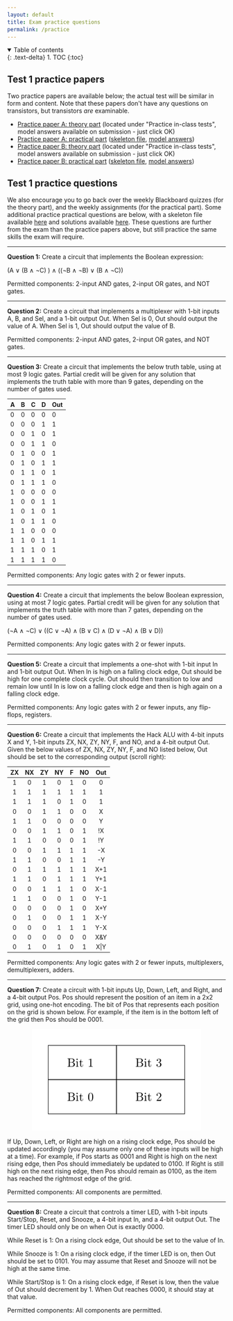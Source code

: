 ```yaml
---
layout: default
title: Exam practice questions
permalink: /practice
---
```

<details open markdown="block">
<summary>
Table of contents
</summary>
{: .text-delta}
1. TOC
{:toc}
</details>

## Test 1 practice papers

Two practice papers are available below; the actual test will be similar in form and content. Note that these papers don't have any questions on transistors, but transistors *are* examinable.

* [Practice paper A: theory part](https://www.ole.bris.ac.uk/ultra/courses/_264263_1/outline) (located under "Practice in-class tests", model answers available on submission - just click OK)
* [Practice paper A: practical part](../practice/paper_1a/practical_paper.pdf) ([skeleton file](../practice/paper_1a/skeleton.circ), [model answers](../practice/paper_1a/solutions.circ))
* [Practice paper B: theory part](https://www.ole.bris.ac.uk/ultra/courses/_264263_1/outline) (located under "Practice in-class tests", model answers available on submission - just click OK)
* [Practice paper B: practical part](../practice/paper_1b/practical_paper.pdf) ([skeleton file](../practice/paper_1b/skeleton.circ), [model answers](../practice/paper_1a/solutions.circ))

## Test 1 practice questions

We also encourage you to go back over the weekly Blackboard quizzes (for the theory part), and the weekly assignments (for the practical part). Some additional practice practical questions are below, with a skeleton file available [here](../practice/test_1_skeleton.circ) and solutions available [here](../practice/test_1_solutions.circ). These questions are further from the exam than the practice papers above, but still practice the same skills the exam will require.

* * *

**Question 1:** Create a circuit that implements the Boolean expression:

(A ∨ (B ∧ ¬C) ) ∧ ((¬B ∧ ¬B) ∨ (B ∧ ¬C))

Permitted components: 2-input AND gates, 2-input OR gates, and NOT gates.

* * *

**Question 2:** Create a circuit that implements a multiplexer with 1-bit inputs A, B, and Sel, and a 1-bit output Out. When Sel is 0, Out should output the value of A. When Sel is 1, Out should output the value of B.

Permitted components: 2-input AND gates, 2-input OR gates, and NOT gates.

* * *

**Question 3:** Create a circuit that implements the below truth table, using at most 9 logic gates. Partial credit will be given for any solution that implements the truth table with more than 9 gates, depending on the number of gates used.

| A | B | C | D | Out |
|:--|:--|:--|:--|:----|
| 0 | 0 | 0 | 0 | 0   |
| 0 | 0 | 0 | 1 | 1   |
| 0 | 0 | 1 | 0 | 1   |
| 0 | 0 | 1 | 1 | 0   |
| 0 | 1 | 0 | 0 | 1   |
| 0 | 1 | 0 | 1 | 1   |
| 0 | 1 | 1 | 0 | 1   |
| 0 | 1 | 1 | 1 | 0   |
| 1 | 0 | 0 | 0 | 0   |
| 1 | 0 | 0 | 1 | 1   |
| 1 | 0 | 1 | 0 | 1   |
| 1 | 0 | 1 | 1 | 0   |
| 1 | 1 | 0 | 0 | 0   |
| 1 | 1 | 0 | 1 | 1   |
| 1 | 1 | 1 | 0 | 1   |
| 1 | 1 | 1 | 1 | 0   |

Permitted components: Any logic gates with 2 or fewer inputs.

* * *

**Question 4:** Create a circuit that implements the below Boolean expression, using at most 7 logic gates. Partial credit will be given for any solution that implements the truth table with more than 7 gates, depending on the number of gates used.

(¬A ∧ ¬C) ∨ ((C ∨ ¬A) ∧ (B ∨ C) ∧ (D ∨ ¬A) ∧ (B ∨ D))

Permitted components: Any logic gates with 2 or fewer inputs.

* * *

**Question 5:** Create a circuit that implements a one-shot with 1-bit input In and 1-bit output Out. When In is high on a falling clock edge, Out should be high for one complete clock cycle. Out should then transition to low and remain low until In is low on a falling clock edge and then is high again on a falling clock edge.

Permitted components: Any logic gates with 2 or fewer inputs, any flip-flops, registers.

* * *

**Question 6:** Create a circuit that implements the Hack ALU with 4-bit inputs X and Y, 1-bit inputs ZX, NX, ZY, NY, F, and NO, and a 4-bit output Out. Given the below values of ZX, NX, ZY, NY, F, and NO listed below, Out should be set to the corresponding output (scroll right):

| ZX | NX | ZY | NY | F | NO | Out |
|:--:|:--:|:--:|:--:|:-:|:--:|:---:|
| 1  | 0  | 1  | 0  | 1 | 0  | 0   |
| 1  | 1  | 1  | 1  | 1 | 1  | 1   |
| 1  | 1  | 1  | 0  | 1 | 0  | 1   |
| 0  | 0  | 1  | 1  | 0 | 0  | X   |
| 1  | 1  | 0  | 0  | 0 | 0  | Y   |
| 0  | 0  | 1  | 1  | 0 | 1  | !X  |
| 1  | 1  | 0  | 0  | 0 | 1  | !Y  |
| 0  | 0  | 1  | 1  | 1 | 1  | -X  |
| 1  | 1  | 0  | 0  | 1 | 1  | -Y  |
| 0  | 1  | 1  | 1  | 1 | 1  | X+1 |
| 1  | 1  | 0  | 1  | 1 | 1  | Y+1 |
| 0  | 0  | 1  | 1  | 1 | 0  | X-1 |
| 1  | 1  | 0  | 0  | 1 | 0  | Y-1 |
| 0  | 0  | 0  | 0  | 1 | 0  | X+Y |
| 0  | 1  | 0  | 0  | 1 | 1  | X-Y |
| 0  | 0  | 0  | 1  | 1 | 1  | Y-X |
| 0  | 0  | 0  | 0  | 0 | 0  | X&Y |
| 0  | 1  | 0  | 1  | 0 | 1  | X\|Y|

Permitted components: Any logic gates with 2 or fewer inputs, multiplexers, demultiplexers, adders.

* * *

**Question 7:** Create a circuit with 1-bit inputs Up, Down, Left, and Right, and a 4-bit output Pos. Pos should represent the position of an item in a 2x2 grid, using one-hot encoding.  The bit of Pos that represents each position on the grid is shown below. For example, if the item is in the bottom left of the grid then Pos should be 0001.

<div style="text-align:center"><img src="practice/grid.png"/></div>

If Up, Down, Left, or Right are high on a rising clock edge, Pos should be updated accordingly (you may assume only one of these inputs will be high at a time). For example, if Pos starts as 0001 and Right is high on the next rising edge, then Pos should immediately be updated to 0100. If Right is still high on the next rising edge, then Pos should remain as 0100, as the item has reached the rightmost edge of the grid.

Permitted components: All components are permitted.

* * *

**Question 8:** Create a circuit that controls a timer LED, with 1-bit inputs Start/Stop, Reset, and Snooze, a 4-bit input In, and a 4-bit output Out. The timer LED should only be on when Out is exactly 0000.

While Reset is 1: On a rising clock edge, Out should be set to the value of In.

While Snooze is 1: On a rising clock edge, if the timer LED is on, then Out should be set to 0101. You may assume that Reset and Snooze will not be high at the same time.

While Start/Stop is 1: On a rising clock edge, if Reset is low, then the value of Out should decrement by 1. When Out reaches 0000, it should stay at that value.

Permitted components: All components are permitted.
